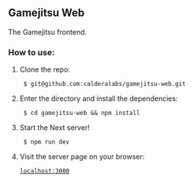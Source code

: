 ## Gamejitsu Web

The Gamejitsu frontend.

### How to use:

1. Clone the repo:

        $ git@github.com:calderalabs/gamejitsu-web.git

2. Enter the directory and install the dependencies:

        $ cd gamejitsu-web && npm install

4. Start the Next server!

        $ npm run dev

5. Visit the server page on your browser:

    [`localhost:3000`](http://localhost:3000)
